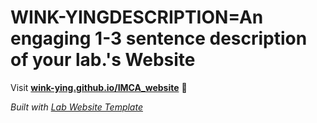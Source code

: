 
# WINK-YINGDESCRIPTION=An engaging 1-3 sentence description of your lab.'s Website

Visit **[wink-ying.github.io/IMCA_website](https://wink-ying.github.io/IMCA_website)** 🚀

_Built with [Lab Website Template](https://greene-lab.gitbook.io/lab-website-template-docs)_
